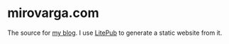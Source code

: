 # mirovarga.com

The source for [my blog](http://www.mirovarga.com). I use
[LitePub](https://github.com/mirovarga/litepub) to generate a static website
from it.
